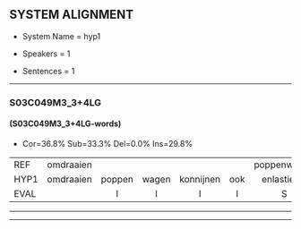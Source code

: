 
## SYSTEM ALIGNMENT

- System Name = hyp1

- Speakers = 1

- Sentences = 1

---

### S03C049M3_3+4LG

#### (S03C049M3_3+4LG-words)

- Cor=36.8%	Sub=33.3%	Del=0.0%	Ins=29.8%

|  |  |  |  |  |  |  |  |  |  |  |  |  |  |  |  |  |  |  |  |  |  |  |  |  |  |  |  |  |  |  |  |  |  |  |  |  |  |  |  |  |  |  |  |  |  |  |  |  |  |  |  |  |  |  |  |  |  |
|:--- |:---:|:---:|:---:|:---:|:---:|:---:|:---:|:---:|:---:|:---:|:---:|:---:|:---:|:---:|:---:|:---:|:---:|:---:|:---:|:---:|:---:|:---:|:---:|:---:|:---:|:---:|:---:|:---:|:---:|:---:|:---:|:---:|:---:|:---:|:---:|:---:|:---:|:---:|:---:|:---:|:---:|:---:|:---:|:---:|:---:|:---:|:---:|:---:|:---:|:---:|:---:|:---:|:---:|:---:|:---:|:---:|:---:|
| REF | omdraaien |  |  |  |  | poppenwagen | konijnenhok | elastiekje | ruziemaken | teddybeer | dierentuin |  |  |  |  |  |  | paddenstoelen | verstoppertje | wasmachine | fototoestel | toiletpapier | vrachtwagen |  | buurmannen | vogelkooi | olifant | schommelen | iedereen |  | schoenenwinkel | knutselen | ophangen | verjaardag | sprookjesboek |  | tandenborstel | lucifer | slaapkamer |  | achterdeur | ziekenhuis | nieuwsgierig | afblijven | kabouter |  |  |  | washandje | sneeuwwitje | goeiendag | vakantie | limonade | autorijden | eindelijk | familie | chocolade |
| HYP1 | omdraaien | poppen | wagen | konnijnen | ook | enlastiekje | ruzie | maken | derie | weer | dierentuin | padestolen | verstoppert | ze | was | met | chine | fototo | stil | toal | hit | papier | vrachtwagen | buurman | en | vogelkoai | olifant | schommelen | iedereen | schoenen | winkel | knutselen | ophangen | verjaardag | sprookjesboek | tanden | borstel | lucifer | slaapkamer | achter | de | ziekenhuis | nieuwsgierig | afblijven | kabouter | wat | denk | ze | snee | wietje | goeiendag | vakantie | umanare | autorijden | eindelijk | familie | chacalaa |
| EVAL |  | I | I | I | I | S | S | S | S | S |  | I | I | I | I | I | I | S | S | S | S | S |  | I | S | S |  |  |  | I | S |  |  |  |  | I | S |  |  | I | S |  |  |  |  | I | I | I | S | S |  |  | S |  |  |  | S |
---

---
